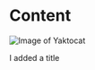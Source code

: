 # Content

![Image of Yaktocat](https://octodex.github.com/images/yaktocat.png)








I added a title
